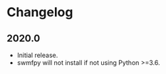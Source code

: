 Changelog
=========

2020.0
------

- Initial release.
- swmfpy will not install if not using Python >=3.6.
